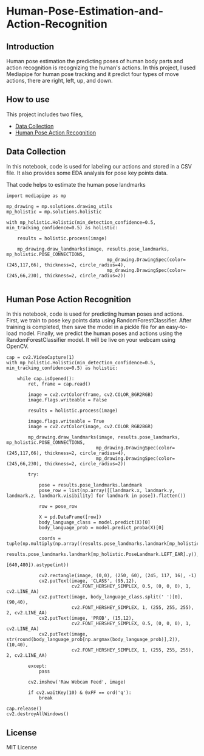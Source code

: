 # Human-Pose-Estimation-and-Action-Recognition

## Introduction
Human pose estimation the predicting poses of human body parts and action recognition is recognizing the human's actions. In this project, I used Mediapipe for human pose tracking and it predict four types of move actions, there are right, left, up, and down.

## How to use
This project includes two files,

<ul>
<li><a href='https://github.com/JafirDon/Human-Pose-Estimation-and-Action-Recognition/blob/main/Data%20Collection.ipynb'>Data Collection</a></li>
<li><a href='https://github.com/JafirDon/Human-Pose-Estimation-and-Action-Recognition/blob/main/Human%20Pose%20Action%20Recognition.ipynb'>Human Pose Action Recognition</a></li>
</ul>

## Data Collection

In this notebook, code is used for labeling our actions and stored in a CSV file. It also provides some EDA analysis for pose key points data.


That code helps to estimate the human pose landmarks
```
import mediapipe as mp

mp_drawing = mp.solutions.drawing_utils
mp_holistic = mp.solutions.holistic

with mp_holistic.Holistic(min_detection_confidence=0.5, min_tracking_confidence=0.5) as holistic:

    results = holistic.process(image)

    mp_drawing.draw_landmarks(image, results.pose_landmarks, mp_holistic.POSE_CONNECTIONS, 
                                     mp_drawing.DrawingSpec(color=(245,117,66), thickness=2, circle_radius=4),
                                     mp_drawing.DrawingSpec(color=(245,66,230), thickness=2, circle_radius=2)) 
                                 
```           


## Human Pose Action Recognition

In this notebook, code is used for predicting human poses and actions. First, we train to pose key points data using RandomForestClassifier. After training is completed, then save the model in a pickle file for an easy-to-load model. Finally, we predict the human poses and actions using the RandomForestClassifier model. It will be live on your webcam using OpenCV.

```
cap = cv2.VideoCapture(1)
with mp_holistic.Holistic(min_detection_confidence=0.5, min_tracking_confidence=0.5) as holistic:
    
    while cap.isOpened():
        ret, frame = cap.read()
        
        image = cv2.cvtColor(frame, cv2.COLOR_BGR2RGB)
        image.flags.writeable = False        

        results = holistic.process(image)

        image.flags.writeable = True   
        image = cv2.cvtColor(image, cv2.COLOR_RGB2BGR)
        
        mp_drawing.draw_landmarks(image, results.pose_landmarks, mp_holistic.POSE_CONNECTIONS, 
                                 mp_drawing.DrawingSpec(color=(245,117,66), thickness=2, circle_radius=4),
                                 mp_drawing.DrawingSpec(color=(245,66,230), thickness=2, circle_radius=2)) 

        try:
            
            pose = results.pose_landmarks.landmark
            pose_row = list(np.array([[landmark.x, landmark.y, landmark.z, landmark.visibility] for landmark in pose]).flatten())
            
            row = pose_row
            
            X = pd.DataFrame([row])
            body_language_class = model.predict(X)[0]
            body_language_prob = model.predict_proba(X)[0]
            
            coords = tuple(np.multiply(np.array((results.pose_landmarks.landmark[mp_holistic.PoseLandmark.LEFT_EAR].x, 
                                                 results.pose_landmarks.landmark[mp_holistic.PoseLandmark.LEFT_EAR].y)), 
                                                 [640,480]).astype(int))
            
            cv2.rectangle(image, (0,0), (250, 60), (245, 117, 16), -1)
            cv2.putText(image, 'CLASS', (95,12), 
                        cv2.FONT_HERSHEY_SIMPLEX, 0.5, (0, 0, 0), 1, cv2.LINE_AA)
            cv2.putText(image, body_language_class.split(' ')[0], (90,40), 
                        cv2.FONT_HERSHEY_SIMPLEX, 1, (255, 255, 255), 2, cv2.LINE_AA)
            cv2.putText(image, 'PROB', (15,12), 
                        cv2.FONT_HERSHEY_SIMPLEX, 0.5, (0, 0, 0), 1, cv2.LINE_AA)
            cv2.putText(image, str(round(body_language_prob[np.argmax(body_language_prob)],2)), (10,40), 
                        cv2.FONT_HERSHEY_SIMPLEX, 1, (255, 255, 255), 2, cv2.LINE_AA)
            
        except:
            pass
                        
        cv2.imshow('Raw Webcam Feed', image)

        if cv2.waitKey(10) & 0xFF == ord('q'):
            break

cap.release()
cv2.destroyAllWindows()

```


## License

MIT License





















